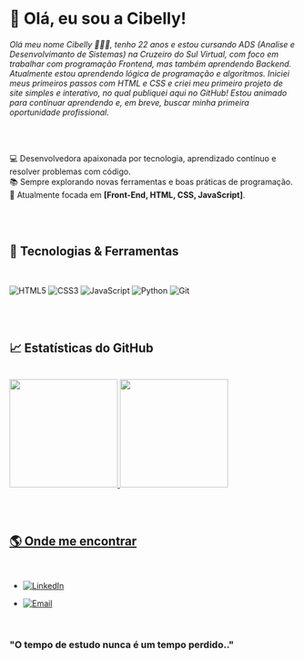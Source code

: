# 👋 Olá, eu sou a Cibelly!

<h6>Olá meu nome Cibelly 💖🏳‍🌈, tenho 22 anos e estou cursando ADS (Analise e Desenvolvimanto de Sistemas)  na Cruzeiro do Sul Virtual, com foco em trabalhar com programação Frontend, mas também aprendendo Backend. Atualmente estou aprendendo lógica de programação e algoritmos. Iniciei meus primeiros passos com HTML e CSS e criei meu primeiro projeto de site simples e interativo, no qual publiquei aqui no GitHub! Estou animado para continuar aprendendo e, em breve, buscar minha primeira oportunidade profissional.</h6>

<br>

💻 Desenvolvedora apaixonada por tecnologia, aprendizado contínuo e resolver problemas com código.  
📚 Sempre explorando novas ferramentas e boas práticas de programação.  
🚀 Atualmente focada em **[Front-End, HTML, CSS, JavaScript]**.

<br><br>

## 🔧 Tecnologias & Ferramentas
<br>

![HTML5](https://img.shields.io/badge/-HTML5-E34F26?style=flat&logo=html5&logoColor=white)
![CSS3](https://img.shields.io/badge/-CSS3-1572B6?style=flat&logo=css3&logoColor=white)
![JavaScript](https://img.shields.io/badge/-JavaScript-F7DF1E?style=flat&logo=javascript&logoColor=black)
![Python](https://img.shields.io/badge/-Python-3776AB?style=flat&logo=python&logoColor=white)
![Git](https://img.shields.io/badge/-Git-F05032?style=flat&logo=git&logoColor=white)

<br><br>

## 📈 Estatísticas do GitHub
<br>

<a href="https://github.com/cibellylima">
<img height="190em" src="https://github-readme-stats.vercel.app/api?username=cibellylima&show_icons=true&theme=tokyonight&include_all_commits=true&count_private=true"/>
<img height="190em" src="https://github-readme-stats.vercel.app/api/top-langs/?username=cibellylima&layout=compact&langs_count=7&theme=tokyonight"/>
</div>

<br><br>

## 🌎 Onde me encontrar
<br>
<ul>
  <li><a href="https://www.linkedin.com/in/cibelly-lima-cunha-2ba9861b3/">
      <img 
            alt="LinkedIn"
            title="LinkedIn"
            src="https://img.shields.io/badge/LinkedIn-0077B5?style=for-the-badge&logo=linkedin&logoColor=white">
  </li></a>  
    
 <li> 
   
   [![Email](https://img.shields.io/badge/Email-red?style=for-the-badge&logo=gmail&logoColor=white)](mailto:cibellylima00@gmail.com) </li> 
</ul>

<br>

<h3>"O tempo de estudo nunca é um tempo perdido.."</h3>
